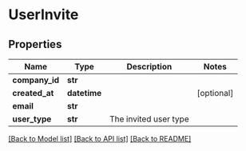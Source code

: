 # UserInvite

## Properties
Name | Type | Description | Notes
------------ | ------------- | ------------- | -------------
**company_id** | **str** |  | 
**created_at** | **datetime** |  | [optional] 
**email** | **str** |  | 
**user_type** | **str** | The invited user type | 

[[Back to Model list]](../README.md#documentation-for-models) [[Back to API list]](../README.md#documentation-for-api-endpoints) [[Back to README]](../README.md)


